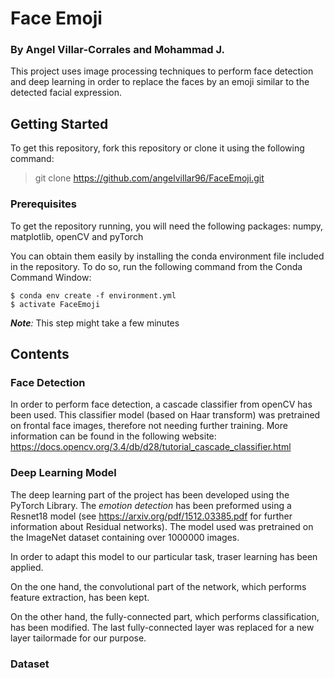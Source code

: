 # Face Emoji
### By Angel Villar-Corrales and Mohammad J.

This project uses image processing techniques to perform face detection and deep learning in order to replace the faces by an emoji similar to the detected facial expression.

## Getting Started

To get this repository, fork this repository or clone it using the following command:

>git clone https://github.com/angelvillar96/FaceEmoji.git

### Prerequisites

To get the repository running, you will need the following packages: numpy, matplotlib, openCV and pyTorch

You can obtain them easily by installing the conda environment file included in the repository. To do so, run the following command from the Conda Command Window:

```shell
$ conda env create -f environment.yml
$ activate FaceEmoji
```

*__Note__:* This step might take a few minutes


## Contents

### Face Detection

In order to perform face detection, a cascade classifier from openCV has been used. This classifier model (based on Haar transform) was pretrained on frontal face images, therefore not needing further training. More information can be found in the following website: https://docs.opencv.org/3.4/db/d28/tutorial_cascade_classifier.html

### Deep Learning Model

The deep learning part of the project has been developed using the PyTorch Library. The *emotion detection* has been preformed using a Resnet18 model (see https://arxiv.org/pdf/1512.03385.pdf for further information about Residual networks). The model used was pretrained on the ImageNet dataset containing over 1000000 images.

In order to adapt this model to our particular task, traser learning has been applied.

On the one hand, the convolutional part of the network, which performs feature extraction, has been kept.

On the other hand,  the fully-connected part, which performs classification, has been modified. The last fully-connected layer was replaced for a new layer tailormade for our purpose.

### Dataset
